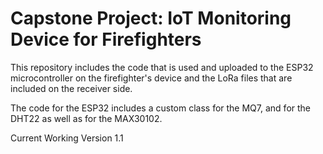 # Capstone Project: IoT Monitoring Device for Firefighters

This repository includes the code that is used and uploaded to the ESP32 microcontroller on the firefighter's device and the LoRa files that are included on the receiver side.

The code for the ESP32 includes a custom class for the MQ7, and for the DHT22 as well as for the MAX30102.

Current Working Version 1.1
